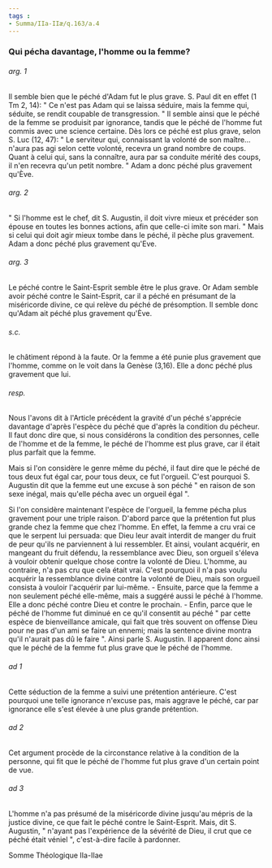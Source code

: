 ```yaml
---
tags : 
- Summa/IIa-IIæ/q.163/a.4
---
```


### Qui pécha davantage, l'homme ou la femme?

###### arg. 1
Il semble bien que le péché d'Adam fut le plus grave. S. Paul dit en effet (1 Tm 2, 14): " Ce n'est pas Adam qui se laissa séduire, mais la femme qui, séduite, se rendit coupable de transgression. " Il semble ainsi que le péché de la femme se produisit par ignorance, tandis que le péché de l'homme fut commis avec une science certaine. Dès lors ce péché est plus grave, selon S. Luc (12, 47): " Le serviteur qui, connaissant la volonté de son maître... n'aura pas agi selon cette volonté, recevra un grand nombre de coups. Quant à celui qui, sans la connaître, aura par sa conduite mérité des coups, il n'en recevra qu'un petit nombre. " Adam a donc péché plus gravement qu'Ève. 

###### arg. 2
" Si l'homme est le chef, dit S. Augustin, il doit vivre mieux et précéder son épouse en toutes les bonnes actions, afin que celle-ci imite son mari. " Mais si celui qui doit agir mieux tombe dans le péché, il pèche plus gravement. Adam a donc péché plus gravement qu'Eve. 

###### arg. 3
Le péché contre le Saint-Esprit semble être le plus grave. Or Adam semble avoir péché contre le Saint-Esprit, car il a péché en présumant de la miséricorde divine, ce qui relève du péché de présomption. Il semble donc qu'Adam ait péché plus gravement qu'Ève. 

###### s.c.
le châtiment répond à la faute. Or la femme a été punie plus gravement que l'homme, comme on le voit dans la Genèse (3,16). Elle a donc péché plus gravement que lui. 

###### resp.
Nous l'avons dit à l'Article précédent la gravité d'un péché s'apprécie davantage d'après l'espèce du péché que d'après la condition du pécheur. Il faut donc dire que, si nous considérons la condition des personnes, celle de l'homme et de la femme, le péché de l'homme est plus grave, car il était plus parfait que la femme. 

Mais si l'on considère le genre même du péché, il faut dire que le péché de tous deux fut égal car, pour tous deux, ce fut l'orgueil. C'est pourquoi S. Augustin dit que la femme eut une excuse à son péché " en raison de son sexe inégal, mais qu'elle pécha avec un orgueil égal ". 

Si l'on considère maintenant l'espèce de l'orgueil, la femme pécha plus gravement pour une triple raison. D'abord parce que la prétention fut plus grande chez la femme que chez l'homme. En effet, la femme a cru vrai ce que le serpent lui persuada: que Dieu leur avait interdit de manger du fruit de peur qu'ils ne parviennent à lui ressembler. Et ainsi, voulant acquérir, en mangeant du fruit défendu, la ressemblance avec Dieu, son orgueil s'éleva à vouloir obtenir quelque chose contre la volonté de Dieu. L'homme, au contraire, n'a pas cru que cela était vrai. C'est pourquoi il n'a pas voulu acquérir la ressemblance divine contre la volonté de Dieu, mais son orgueil consista à vouloir l'acquérir par lui-même. - Ensuite, parce que la femme a non seulement péché elle-même, mais a suggéré aussi le péché à l'homme. Elle a donc péché contre Dieu et contre le prochain. - Enfin, parce que le péché de l'homme fut diminué en ce qu'il consentit au péché " par cette espèce de bienveillance amicale, qui fait que très souvent on offense Dieu pour ne pas d'un ami se faire un ennemi; mais la sentence divine montra qu'il n'aurait pas dû le faire ". Ainsi parle S. Augustin. Il apparent donc ainsi que le péché de la femme fut plus grave que le péché de l'homme. 

###### ad 1
Cette séduction de la femme a suivi une prétention antérieure. C'est pourquoi une telle ignorance n'excuse pas, mais aggrave le péché, car par ignorance elle s'est élevée à une plus grande prétention. 

###### ad 2
Cet argument procède de la circonstance relative à la condition de la personne, qui fit que le péché de l'homme fut plus grave d'un certain point de vue. 

###### ad 3
L'homme n'a pas présumé de la miséricorde divine jusqu'au mépris de la justice divine, ce que fait le péché contre le Saint-Esprit. Mais, dit S. Augustin, " n'ayant pas l'expérience de la sévérité de Dieu, il crut que ce péché était véniel ", c'est-à-dire facile à pardonner. 

Somme Théologique IIa-IIae 

